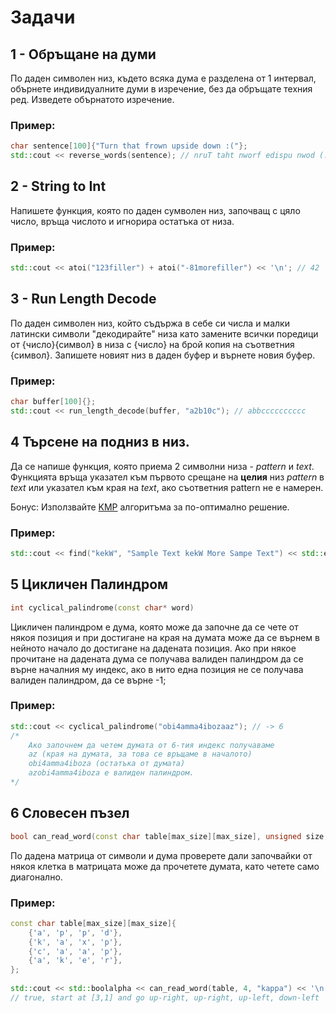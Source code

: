 # Задачи

## 1 - Обръщане на думи

По даден символен низ, където всяка дума е разделена от 1 интервал, обърнете индивидуалните думи в изречение, без да обръщате техния ред.
Изведете обърнатото изречение.

### Пример:

```c++
char sentence[100]{"Turn that frown upside down :("};
std::cout << reverse_words(sentence); // nruT taht nworf edispu nwod (:
```

## 2 - String to Int

Напишете функция, която по даден сумволен низ, започващ с цяло число, връща числото и игнорира остатъка от низа.

### Пример:

```c++
std::cout << atoi("123filler") + atoi("-81morefiller") << '\n'; // 42
```

## 3 - Run Length Decode

По даден символен низ, който съдържа в себе си числа и малки латински символи "декодирайте" низа като замените всички поредици от {число}{символ} в низа с {число} на брой копия на съответния {символ}. Запишете новият низ в даден буфер и върнете новия буфер.

### Пример:

```c++
char buffer[100]{};
std::cout << run_length_decode(buffer, "a2b10c"); // abbcccccccccc
```

## 4 Търсене на подниз в низ.

Да се напише функция, която приема 2 символни низа - _pattern_ и _text_. Функцията връща указател към първото срещане на **целия** низ _pattern_ в _text_ или указател към края на _text_, ако съответния pattern не е намерен.

Бонус: Използвайте <a href="https://en.wikipedia.org/wiki/Knuth%E2%80%93Morris%E2%80%93Pratt_algorithm">KMP</a> алгоритъма за по-оптимално решение.

### Пример:

```cpp
std::cout << find("kekW", "Sample Text kekW More Sampe Text") << std::endl; // kekW More Sampe Text
```

## 5 Цикличен Палиндром

```cpp
int cyclical_palindrome(const char* word)
```

Цикличен палиндром е дума, която може да започне да се чете от някоя позиция и при достигане на края на думата може да се върнем в нейното начало до достигане на дадената позиция. Ако при някое прочитане на дадената дума се получава валиден палиндром да се върне началния му индекс, ако в нито една позиция не се получава валиден палиндром, да се върне -1;

### Пример:

```cpp
std::cout << cyclical_palindrome("obi4amma4ibozaaz"); // -> 6
/*
    Ако започнем да четем думата от 6-тия индекс получаваме
    az (края на думата, за това се връщаме в началото)
    obi4amma4iboza (остатъка от думата)
    azobi4amma4iboza е валиден палиндром.
*/
```

## 6 Словесен пъзел

```c++
bool can_read_word(const char table[max_size][max_size], unsigned size, const char* word)
```

По дадена матрица от символи и дума проверете дали започвайки от някоя клетка в матрицата може да прочетете думата, като четете само диагонално.

### Пример:

```c++
const char table[max_size][max_size]{
    {'a', 'p', 'p', 'd'},
    {'k', 'a', 'x', 'p'},
    {'c', 'a', 'a', 'p'},
    {'a', 'k', 'e', 'r'},
};
​
std::cout << std::boolalpha << can_read_word(table, 4, "kappa") << '\n';
// true, start at [3,1] and go up-right, up-right, up-left, down-left
```
